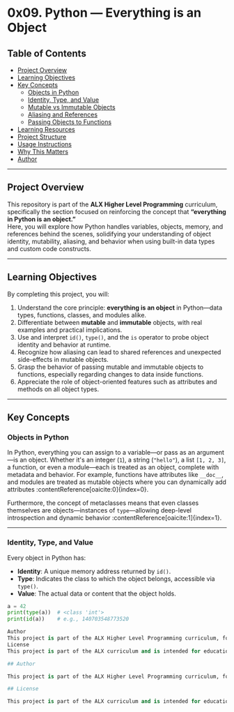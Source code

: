 # 0x09. Python — Everything is an Object

## Table of Contents

- [Project Overview](#project-overview)  
- [Learning Objectives](#learning-objectives)  
- [Key Concepts](#key-concepts)  
  - [Objects in Python](#objects-in-python)  
  - [Identity, Type, and Value](#identity-type-and-value)  
  - [Mutable vs Immutable Objects](#mutable-vs-immutable-objects)  
  - [Aliasing and References](#aliasing-and-references)  
  - [Passing Objects to Functions](#passing-objects-to-functions)  
- [Learning Resources](#learning-resources)  
- [Project Structure](#project-structure)  
- [Usage Instructions](#usage-instructions)  
- [Why This Matters](#why-this-matters)  
- [Author](#author)

---

## Project Overview

This repository is part of the **ALX Higher Level Programming** curriculum, specifically the section focused on reinforcing the concept that **“everything in Python is an object.”**  
Here, you will explore how Python handles variables, objects, memory, and references behind the scenes, solidifying your understanding of object identity, mutability, aliasing, and behavior when using built-in data types and custom code constructs.

---

## Learning Objectives

By completing this project, you will:

1. Understand the core principle: **everything is an object** in Python—data types, functions, classes, and modules alike.  
2. Differentiate between **mutable** and **immutable** objects, with real examples and practical implications.  
3. Use and interpret `id()`, `type()`, and the `is` operator to probe object identity and behavior at runtime.  
4. Recognize how aliasing can lead to shared references and unexpected side-effects in mutable objects.  
5. Grasp the behavior of passing mutable and immutable objects to functions, especially regarding changes to data inside functions.  
6. Appreciate the role of object-oriented features such as attributes and methods on all object types.

---

## Key Concepts

### Objects in Python

In Python, everything you can assign to a variable—or pass as an argument—is an object. Whether it's an integer (`1`), a string (`"hello"`), a list `[1, 2, 3]`, a function, or even a module—each is treated as an object, complete with metadata and behavior. For example, functions have attributes like `__doc__`, and modules are treated as mutable objects where you can dynamically add attributes :contentReference[oaicite:0]{index=0}.

Furthermore, the concept of metaclasses means that even classes themselves are objects—instances of `type`—allowing deep-level introspection and dynamic behavior :contentReference[oaicite:1]{index=1}.

---

### Identity, Type, and Value

Every object in Python has:

- **Identity**: A unique memory address returned by `id()`.  
- **Type**: Indicates the class to which the object belongs, accessible via `type()`.  
- **Value**: The actual data or content that the object holds.

```python
a = 42
print(type(a))  # <class 'int'>
print(id(a))    # e.g., 140703548773520

Author
This project is part of the ALX Higher Level Programming curriculum, focusing on Python classes and object-oriented programming concepts.
License
This project is part of the ALX curriculum and is intended for educational purposes.

## Author

This project is part of the ALX Higher Level Programming curriculum, focusing on Python classes and object-oriented programming concepts.

## License

This project is part of the ALX curriculum and is intended for educational purposes.
